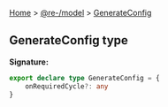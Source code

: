 [Home](./index.md) &gt; [@re-/model](./model.md) &gt; [GenerateConfig](./model.generateconfig.md)

## GenerateConfig type

<b>Signature:</b>

```typescript
export declare type GenerateConfig = {
    onRequiredCycle?: any
}
```
